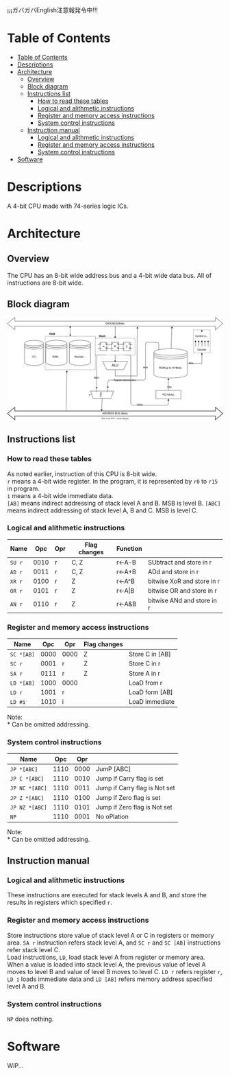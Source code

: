 ¡¡¡ガバガバEnglish注意報発令中!!!

# Table of Contents
- [Table of Contents](#table-of-contents)
- [Descriptions](#descriptions)
- [Architecture](#architecture)
  - [Overview](#overview)
  - [Block diagram](#block-diagram)
  - [Instructions list](#instructions-list)
    - [How to read these tables](#how-to-read-these-tables)
    - [Logical and alithmetic instructions](#logical-and-alithmetic-instructions)
    - [Register and memory access instructions](#register-and-memory-access-instructions)
    - [System control instructions](#system-control-instructions)
  - [Instruction manual](#instruction-manual)
    - [Logical and alithmetic instructions](#logical-and-alithmetic-instructions-1)
    - [Register and memory access instructions](#register-and-memory-access-instructions-1)
    - [System control instructions](#system-control-instructions-1)
- [Software](#software)

# Descriptions
A 4-bit CPU made with 74-series logic ICs.
# Architecture
## Overview
The CPU has an 8-bit wide address bus and a 4-bit wide data bus.
All of instructions are 8-bit wide.
## Block diagram

![Block diagram of this CPU.](./HC4.svg)

## Instructions list
### How to read these tables

As noted earlier, instruction of this CPU is 8-bit wide.   
```r``` means a 4-bit wide register. In the program, it is represented by ```r0``` to ```r15``` in program.    
```i``` means a 4-bit wide immediate data.    
```[AB]``` means indirect addressing of stack level A and B. MSB is level B.
```[ABC]``` means indirect addressing of stack level A, B and C. MSB is level C.

### Logical and alithmetic instructions

| Name       | Opc  | Opr | Flag changes | Function|                            |
| ---------- | ---- | --- | ------------ | ------- | -------------------------- |
| ```SU r``` | 0010 | r   | C, Z         | r<-A-B  | SUbtract and store in r    |
| ```AD r``` | 0011 | r   | C, Z         | r<-A+B  | ADd and store in r         |
| ```XR r``` | 0100 | r   | Z            | r<-A^B  | bitwise XoR and store in r |
| ```OR r``` | 0101 | r   | Z            | r<-A\|B | bitwise OR and store in r  |
| ```AN r``` | 0110 | r   | Z            | r<-A&B  | bitwise ANd and store in r |

### Register and memory access instructions

|      Name      | Opc  | Opr  | Flag changes |                 |
| -------------- | ---- | ---- | ------------ | --------------- |
| ```SC *[AB]``` | 0000 | 0000 | Z            | Store C in [AB] |
| ```SC r```     | 0001 | r    | Z            | Store C in r    |
| ```SA r```     | 0111 | r    | Z            | Store A in r    |
| ```LD *[AB]``` | 1000 | 0000 |              | LoaD from r     |
| ```LD r```     | 1001 | r    |              | LoaD form [AB]  |
| ```LD #i```    | 1010 | i    |              | LoaD immediate  |

Note:    
\* Can be omitted addressing.

### System control instructions

|        Name        | Opc  | Opr  |                               |
| ------------------ | ---- | ---- | ----------------------------- |
| ```JP *[ABC]```    | 1110 | 0000 | JumP [ABC]                    |
| ```JP C *[ABC]```  | 1110 | 0010 | Jump if Carry flag is set     |
| ```JP NC *[ABC]``` | 1110 | 0011 | Jump if Carry flag is Not set |
| ```JP Z *[ABC]```  | 1110 | 0100 | Jump if Zero flag is set      |
| ```JP NZ *[ABC]``` | 1110 | 0101 | Jump if Zero flag is Not set  |
| ```NP```           | 1110 | 0001 | No oPlation                   |

Note:    
\* Can be omitted addressing.

## Instruction manual
### Logical and alithmetic instructions

These instructions are executed for stack levels A and B, and store the results in registers which specified ```r```.

### Register and memory access instructions

Store instructions store value of stack level A or C in registers or memory area. ```SA r``` instruction refers stack level A, and ```SC r``` and ```SC [AB]``` instructions refer stack level C.   
Load instructions, ```LD```,  load stack level A from register or memory area. When a value is loaded into stack level A, the previous value of level A moves to level B and value of level B moves to level C. ```LD r``` refers register ```r```, ```LD i``` loads immediate data and ```LD [AB]``` refers memory address specified level A and B.

### System control instructions

```NP``` does nothing.

# Software
WIP...